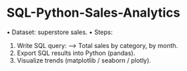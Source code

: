 # SQL-Python-Sales-Analytics

•	Dataset: superstore sales.
•	Steps:
1.	Write SQL query:
--> Total sales by category, by month.
2.	Export SQL results into Python (pandas).
3.	Visualize trends (matplotlib / seaborn / plotly).


